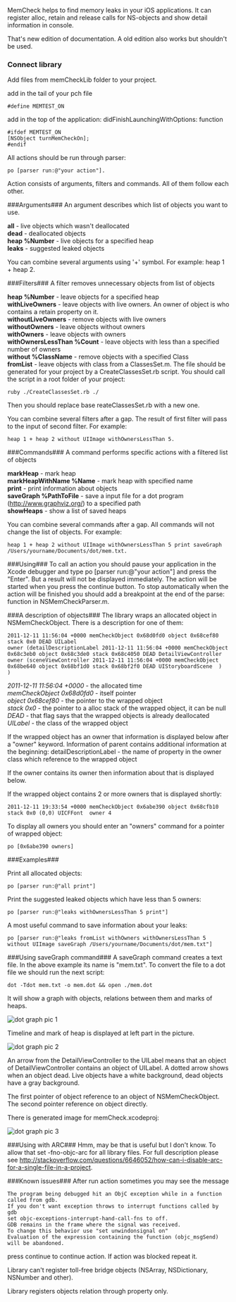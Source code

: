 
MemCheck helps to find memory leaks in your iOS applications. It can register alloc, retain and release calls for NS-objects and show detail information in console.

That's new edition of documentation. A old edition also works but shouldn't be used.

### Connect library

Add files from memCheckLib folder to your project.

add in the tail of your pch file

    #define MEMTEST_ON

add in the top of the application: didFinishLaunchingWithOptions: function

    #ifdef MEMTEST_ON
    [NSObject turnMemCheckOn];
    #endif

All actions should be run through parser: 

    po [parser run:@"your action"]. 
    
Action consists of arguments, filters and commands. All of them follow each other.

###Arguments###
An argument describes which list of objects you want to use.

**all** - live objects which wasn't deallocated  
**dead** - deallocated objects  
**heap %Number** - live objects for a specified heap  
**leaks** - suggested leaked objects

You can combine several arguments using '+' symbol. For example: heap 1 + heap 2.

###Filters###
A filter removes unnecessary objects from list of objects

**heap %Number** - leave objects for a specified heap  
**withLiveOwners** - leave objects with live owners. An owner of object is who contains a retain property on it.  
**withoutLiveOwners** - remove objects with live owners  
**withoutOwners** - leave objects without owners  
**withOwners** - leave objects with owners  
**withOwnersLessThan %Count** - leave objects with less than a specified number of owners  
**without %ClassName** - remove objects with a specified Class  
**fromList** - leave objects with class from a ClassesSet.m. The file should be generated for your project by a CreateClassesSet.rb script. You should call the script in a root folder of your project:

    ruby ./CreateClassesSet.rb ./

Then you should replace base reateClassesSet.rb with a new one.  

You can combine several filters after a gap. The result of first filter will pass to the input of second filter. For example: 

    heap 1 + heap 2 without UIImage withOwnersLessThan 5.

###Commands###
A command performs specific actions with a filtered list of objects

**markHeap** - mark heap  
**markHeapWithName %Name** - mark heap with specified name  
**print** - print information about objects  
**saveGraph %PathToFile** - save a input file for a dot program (http://www.graphviz.org/) to a specified path  
**showHeaps** - show a list of saved heaps

You can combine several commands after a gap. All commands will not change the list of objects. For example: 

    heap 1 + heap 2 without UIImage withOwnersLessThan 5 print saveGraph /Users/yourname/Documents/dot/mem.txt.

###Using###
To call an action you should pause your application in the Xcode debugger and type po [parser run:@"your action"] and press the "Enter". But a result will not be displayed immediately. The action will be started when you press the continue button. To stop automatically when the action will be finished you should add a breakpoint at the end of the parse: function in NSMemCheckParser.m. 

###A description of objects###
The library wraps an allocated object in NSMemCheckObject. There is a description for one of them:

    2011-12-11 11:56:04 +0000 memCheckObject 0x68d0fd0 object 0x68cef80 stack 0x0 DEAD UILabel  
	owner (detailDescriptionLabel 2011-12-11 11:56:04 +0000 memCheckObject 0x68c3eb0 object 0x68c3de0 stack 0x68c4050 DEAD DetailViewController  
	owner (sceneViewController 2011-12-11 11:56:04 +0000 memCheckObject 0x68be640 object 0x68bf1d0 stack 0x68bf2f0 DEAD UIStoryboardScene  )
    )

*2011-12-11 11:56:04 +0000* - the allocated time  
*memCheckObject 0x68d0fd0* - itself pointer  
*object 0x68cef80* - the pointer to the wrapped object  
*stack 0x0* - the pointer to a alloc stack of the wrapped object, it can be null  
*DEAD* - that flag says that the wrapped objects is already deallocated  
*UILabel* - the class of the wrapped object

If the wrapped object has an owner that information is displayed below after a "owner" keyword. Information of parent contains additional information at the beginning:
detailDescriptionLabel - the name of property in the owner class which reference to the wrapped object

If the owner contains its owner then information about that is displayed below. 

If the wrapped object contains 2 or more owners that is displayed shortly: 

    2011-12-11 19:33:54 +0000 memCheckObject 0x6abe390 object 0x68cfb10 stack 0x0 (0,0) UICFFont  owner 4

To display all owners you should enter an "owners" command for a pointer of wrapped object:

    po [0x6abe390 owners]


###Examples###

Print all allocated objects:

    po [parser run:@"all print"]

Print the suggested leaked objects which have less than 5 owners:

    po [parser run:@"leaks withOwnersLessThan 5 print"]

A most useful command to save information about your leaks:

    po [parser run:@"leaks fromList withOwners withOwnersLessThan 5 without UIImage saveGraph /Users/yourname/Documents/dot/mem.txt"]


###Using saveGraph command###
A saveGraph command creates a text file. In the above example its name is "mem.txt". To convert the file to a dot file we should run the next script: 

    dot -Tdot mem.txt -o mem.dot && open ./mem.dot 

It will show a graph with objects, relations between them and marks of heaps. 

![dot graph](./memCheck-for-iOS/raw/master/images/pic1.png)
pic 1 

Timeline and mark of heap is displayed at left part in the picture. 

![dot graph](./memCheck-for-iOS/raw/master/images/pic2.png)
pic 2

An arrow from the DetailViewController to the UILabel means that an object of DetailViewController contains an object of UILabel. A dotted arrow shows when an object dead. Live objects have a white background, dead objects have a gray background.

The first pointer of object reference to an object of NSMemCheckObject. The second pointer reference on object directly. 

There is generated image for memCheck.xcodeproj:

![dot graph](./memCheck-for-iOS/raw/master/images/pic3.png)
pic 3

###Using with ARC###
Hmm, may be that is useful but I don't know. To allow that set -fno-objc-arc for all library files. For full description please see http://stackoverflow.com/questions/6646052/how-can-i-disable-arc-for-a-single-file-in-a-project.

###Known issues###
After run action sometimes you may see the message

    The program being debugged hit an ObjC exception while in a function called from gdb.
    If you don't want exception throws to interrupt functions called by gdb
    set objc-exceptions-interrupt-hand-call-fns to off.
    GDB remains in the frame where the signal was received.
    To change this behavior use "set unwindonsignal on"
    Evaluation of the expression containing the function (objc_msgSend) will be abandoned.

press continue to continue action. If action was blocked repeat it.

Library can't register toll-free bridge objects (NSArray, NSDictionary, NSNumber and other).

Library registers objects relation through property only.
